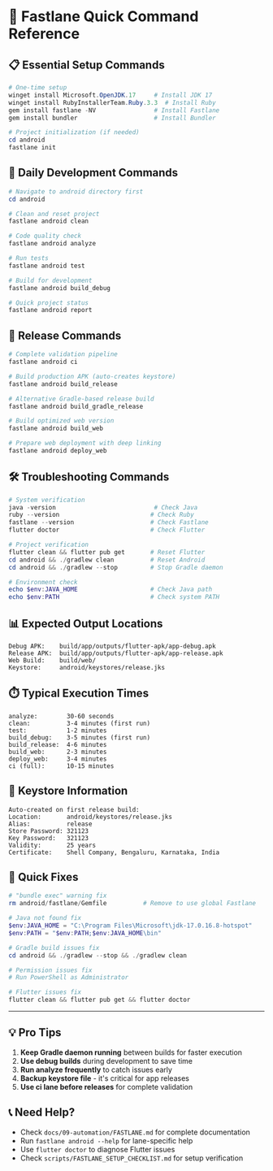 # 🚀 Fastlane Quick Command Reference

## 📋 Essential Setup Commands

```powershell
# One-time setup
winget install Microsoft.OpenJDK.17     # Install JDK 17
winget install RubyInstallerTeam.Ruby.3.3  # Install Ruby
gem install fastlane -NV                # Install Fastlane
gem install bundler                     # Install Bundler

# Project initialization (if needed)
cd android
fastlane init
```

## 🎯 Daily Development Commands

```powershell
# Navigate to android directory first
cd android

# Clean and reset project
fastlane android clean

# Code quality check
fastlane android analyze

# Run tests
fastlane android test

# Build for development
fastlane android build_debug

# Quick project status
fastlane android report
```

## 🚀 Release Commands

```powershell
# Complete validation pipeline
fastlane android ci

# Build production APK (auto-creates keystore)
fastlane android build_release

# Alternative Gradle-based release build
fastlane android build_gradle_release

# Build optimized web version
fastlane android build_web

# Prepare web deployment with deep linking
fastlane android deploy_web
```

## 🛠️ Troubleshooting Commands

```powershell
# System verification
java -version                           # Check Java
ruby --version                         # Check Ruby
fastlane --version                     # Check Fastlane
flutter doctor                         # Check Flutter

# Project verification
flutter clean && flutter pub get       # Reset Flutter
cd android && ./gradlew clean          # Reset Android
cd android && ./gradlew --stop         # Stop Gradle daemon

# Environment check
echo $env:JAVA_HOME                    # Check Java path
echo $env:PATH                         # Check system PATH
```

## 📊 Expected Output Locations

```
Debug APK:    build/app/outputs/flutter-apk/app-debug.apk
Release APK:  build/app/outputs/flutter-apk/app-release.apk
Web Build:    build/web/
Keystore:     android/keystores/release.jks
```

## ⏱️ Typical Execution Times

```
analyze:        30-60 seconds
clean:          3-4 minutes (first run)
test:           1-2 minutes
build_debug:    3-5 minutes (first run)
build_release:  4-6 minutes
build_web:      2-3 minutes
deploy_web:     3-4 minutes
ci (full):      10-15 minutes
```

## 🔑 Keystore Information

```
Auto-created on first release build:
Location:       android/keystores/release.jks
Alias:          release
Store Password: 321123
Key Password:   321123
Validity:       25 years
Certificate:    Shell Company, Bengaluru, Karnataka, India
```

## 🚨 Quick Fixes

```powershell
# "bundle exec" warning fix
rm android/fastlane/Gemfile          # Remove to use global Fastlane

# Java not found fix
$env:JAVA_HOME = "C:\Program Files\Microsoft\jdk-17.0.16.8-hotspot"
$env:PATH = "$env:PATH;$env:JAVA_HOME\bin"

# Gradle build issues fix
cd android && ./gradlew --stop && ./gradlew clean

# Permission issues fix
# Run PowerShell as Administrator

# Flutter issues fix
flutter clean && flutter pub get && flutter doctor
```

---

## 💡 Pro Tips

1. **Keep Gradle daemon running** between builds for faster execution
2. **Use debug builds** during development to save time
3. **Run analyze frequently** to catch issues early
4. **Backup keystore file** - it's critical for app releases
5. **Use ci lane before releases** for complete validation

## 📞 Need Help?

- Check `docs/09-automation/FASTLANE.md` for complete documentation
- Run `fastlane android --help` for lane-specific help
- Use `flutter doctor` to diagnose Flutter issues
- Check `scripts/FASTLANE_SETUP_CHECKLIST.md` for setup verification

